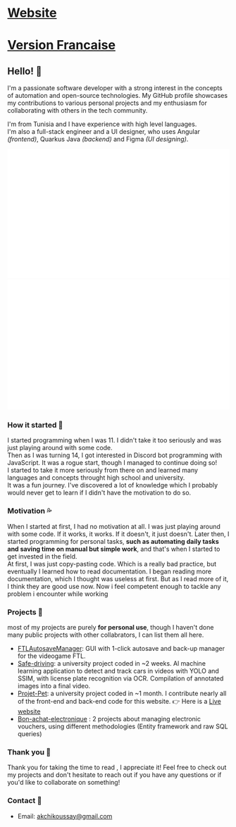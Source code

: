 # [Website](https://koussay-akchi-cv.web.app/)

# [Version Francaise](https://github.com/Koussay-Akchi/Koussay-Akchi/blob/main/READMEFR.md)

## Hello! 👋
I'm a passionate software developer with a strong interest in the concepts of automation and open-source technologies. My GitHub profile showcases my contributions to various personal projects and my enthusiasm for collaborating with others in the tech community.

I'm from Tunisia and I have experience with high level languages.  
I'm also a full-stack engineer and a UI designer, who uses Angular *(frontend)*, Quarkus Java *(backend)* and Figma *(UI designing)*.  

![](https://raw.githubusercontent.com/Koussay-Akchi/github-stats/master/generated/overview.svg)
![](https://raw.githubusercontent.com/Koussay-Akchi/github-stats/master/generated/languages.svg)

### How it started 🌱
I started programming when I was 11. I didn't take it too seriously and was just playing around with some code.  
Then as I was turning 14, I got interested in Discord bot programming with JavaScript. It was a rogue start, though I managed to continue doing so!  
I started to take it more seriously from there on and learned many languages and concepts throught high school and university.  
It was a fun journey. I've discovered a lot of knowledge which I probably would never get to learn if I didn't have the motivation to do so.

### Motivation 💦
When I started at first, I had no motivation at all. I was just playing around with some code. If it works, it works. If it doesn't, it just doesn't. 
Later then, I started programming for personal tasks, **such as automating daily tasks and saving time on manual but simple work**, and that's when I started to get invested in the field.<br>
At first, I was just copy-pasting code. Which is a really bad practice, but eventually I learned how to read documentation. I began reading more documentation, which I thought was useless at first. But as I read more of it, I think they are good use now. Now i feel competent enough to tackle any problem i encounter while working 

### Projects 🔭
most of my projects are purely **for personal use**, though I haven't done many public projects with other collabrators, I can list them all here.  
 - [FTLAutosaveManager](https://github.com/Koussay-Akchi/FTLAutosaveManager/): GUI with 1-click autosave and back-up manager for the videogame FTL.
 - [Safe-driving](https://github.com/Koussay-Akchi/safe-driving/): a university project coded in ~2 weeks. Al machine learning application to detect and track cars in videos with YOLO and
SSIM, with license plate recognition via OCR. Compilation of annotated images into a final video.
 - [Projet-Pet](https://github.com/Koussay-Akchi/projetpet/): a university project coded in ~1 month. I contribute nearly all of the front-end and back-end code for this website. 👉 Here is a [Live website](https://projet-pet.web.app/)
- [Bon-achat-electronique](https://github.com/Koussay-Akchi/Bon-achat-electronique) : 2 projects about managing electronic vouchers, using different methodologies (Entity framework and raw SQL queries)

### Thank you 💖
Thank you for taking the time to read , I appreciate it! Feel free to check out my projects and don't hesitate to reach out if you have any questions or if you'd like to collaborate on something!

### Contact 📝
 * Email: akchikoussay@gmail.com
